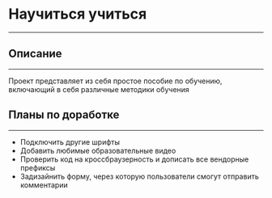 # Научиться учиться

---

## Описание

---

Проект представляет из себя простое пособие по обучению, включающий в себя различные методики обучения

## Планы по доработке

---

- Подключить другие шрифты
- Добавить любимые образовательные видео
- Проверить код на кроссбраузерность и дописать все вендорные префиксы
- Задизайнить форму, через которую пользователи смогут отправить комментарии
